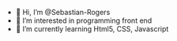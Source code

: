 - 👋 Hi, I’m @Sebastian-Rogers
- 👀 I’m interested in programming front end
- 🌱 I’m currently learning Html5, CSS, Javascript

<!---
Sebastian-Rogers/Sebastian-Rogers is a ✨ special ✨ repository because its `README.md` (this file) appears on your GitHub profile.
You can click the Preview link to take a look at your changes.
--->

